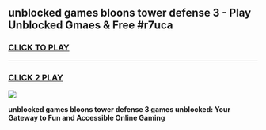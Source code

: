 
## unblocked games bloons tower defense 3 - Play Unblocked Gmaes & Free #r7uca
<h3>
<a href="https://news.freeplayer.one?title=unblocked_games_bloons_tower_defense_3&ref=24F">CLICK TO PLAY</a></h3>
<hr>

<h3>
<a href="https://news.freeplayer.one?title=unblocked_games_bloons_tower_defense_3&ref=24F">CLICK 2 PLAY</a>
  
</h3>

<a href="https://news.freeplayer.one?title=unblocked_games_bloons_tower_defense_3&ref=24F/"><img src="https://clearcache.store/games.png"></a>


**unblocked games bloons tower defense 3 games unblocked: Your Gateway to Fun and Accessible Online Gaming**
